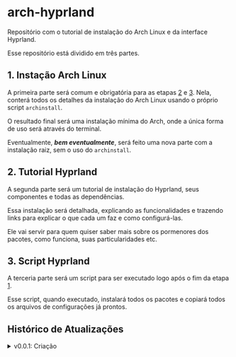 # arch-hyprland #

Repositório com o tutorial de instalação do Arch Linux e da interface Hyprland.

Esse repositório está dividido em três partes.


## 1. Instação Arch Linux ##
A primeira parte será comum e obrigatória para as etapas [2](##2.-tutorial-hyprland) e [3](##3.-script-hyprland).
Nela, conterá todos os detalhes da instalação do Arch Linux usando o próprio script `archinstall`.

O resultado final será uma instalação mínima do Arch, onde a única forma de uso será através do terminal.

Eventualmente, ***bem eventualmente***, será feito uma nova parte com a instalação raiz, sem o uso do `archinstall`.


## 2. Tutorial Hyprland ##
A segunda parte será um tutorial de instalação do Hyprland, seus componentes e todas as dependências.

Essa instalação será detalhada, explicando as funcionalidades e trazendo links para explicar o que cada um faz e como configurá-las.

Ele vai servir para quem quiser saber mais sobre os pormenores dos pacotes, como funciona, suas particularidades etc.


## 3. Script Hyprland ##
A terceria parte será um script para ser executado logo após o fim da etapa [1](##1.-instacao-arch-linux).

Esse script, quando executado, instalará todos os pacotes e copiará todos os arquivos de configurações já prontos.


## Histórico de Atualizações ##
<details>
    <summary>v0.0.1: Criação</summary>

* criação dos READMEs e das pastas;
* criação do repositório;
</details>
